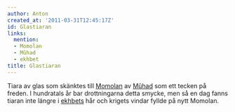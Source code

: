 ```yaml
---
author: Anton
created_at: '2011-03-31T12:45:17Z'
id: Glastiaran
links:
  mention:
  - Momolan
  - Mûhad
  - ekhbet
title: Glastiaran
---
```


Tiara av glas som skänktes till [Momolan] av [Mûhad] som ett tecken på freden. I hundratals år bar
drottningarna detta smycke, men så en dag fanns tiaran inte längre i [ekhbets] hår och krigets
vindar fyllde på nytt Momolan.

  [Momolan]: Momolan
  [Mûhad]: Mûhad
  [ekhbets]: ekhbet
